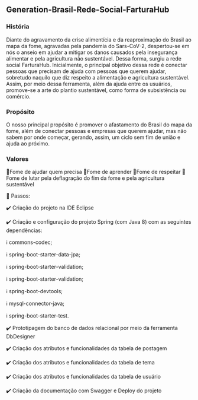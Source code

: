 ## Generation-Brasil-Rede-Social-FarturaHub

### História

  Diante do agravamento da crise alimentícia e da reaproximação do Brasil ao mapa da fome, agravadas pela pandemia do Sars-CoV-2, despertou-se em nós o anseio em ajudar a mitigar os danos causados pela insegurança alimentar e pela agricultura não sustentável. Dessa forma, surgiu a rede social FarturaHub. Inicialmente, o principal objetivo dessa rede é conectar pessoas que precisam de ajuda com pessoas que querem ajudar, sobretudo naquilo que diz respeito a alimentação e agricultura sustentável. Assim, por meio dessa ferramenta, além da ajuda entre os usuários, promove-se a arte do plantio sustentável, como forma de subsistência ou comércio.
  
### Propósito

  O nosso principal propósito é promover o afastamento do Brasil do mapa da fome, além de conectar pessoas e empresas que querem ajudar, mas não sabem por onde começar, gerando, assim, um ciclo sem fim de união e ajuda ao próximo.
  
### Valores
:triangular_flag_on_post:Fome de ajudar quem precisa
:triangular_flag_on_post:Fome de aprender
:triangular_flag_on_post:Fome de respeitar
:triangular_flag_on_post:Fome de lutar pela deflagração do fim da fome e pela agricultura sustentável

:beginner: Passos:

:heavy_check_mark: Criação do projeto na IDE Eclipse 


:heavy_check_mark: Criação e configuração do projeto Spring (com Java 8) com as seguintes dependências:

  :information_source: commons-codec;

  :information_source: spring-boot-starter-data-jpa;

  :information_source: spring-boot-starter-validation;

  :information_source: spring-boot-starter-validation;

  :information_source: spring-boot-devtools;

  :information_source: mysql-connector-java;

  :information_source: spring-boot-starter-test.


:heavy_check_mark: Prototipagem do banco de dados relacional por meio da ferramenta DbDesigner


:heavy_check_mark: Criação dos atributos e funcionalidades da tabela de postagem


:heavy_check_mark: Criação dos atributos e funcionalidades da tabela de tema


:heavy_check_mark: Criação dos atributos e funcionalidades da tabela de usuário


:heavy_check_mark: Criação da documentação com Swagger e Deploy do projeto
